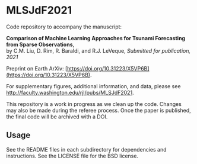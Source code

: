 # MLSJdF2021

Code repository to accompany the manuscript:

**Comparison of Machine Learning Approaches for Tsunami Forecasting from Sparse Observations**,<br>
by C.M. Liu, D. Rim, R. Baraldi, and R.J. LeVeque, *Submitted for publication, 2021*

Preprint on Earth ArXiv: [https://doi.org/10.31223/X5VP6B](https://doi.org/10.31223/X5VP6B).

For supplementary figures, additional information, and data, please see 
http://faculty.washington.edu/rjl/pubs/MLSJdF2021.

This repository is a work in progress as we clean up the code. Changes may also be made during the referee
process.  Once the paper is published, the final code will be archived with a DOI.

## Usage

See the README files in each subdirectory for dependencies and instructions. 
See the LICENSE file for the BSD license.


